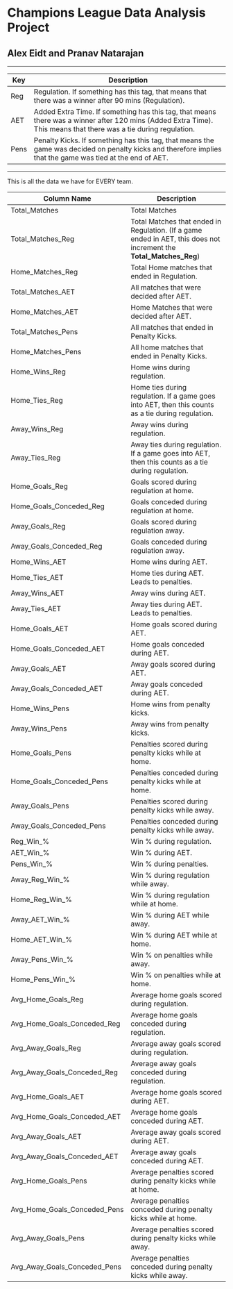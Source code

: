 # Champions League Data Analysis Project
## Alex Eidt and Pranav Natarajan


***

Key | Description
--- | ---
Reg | Regulation. If something has this tag, that means that there was a winner after 90 mins (Regulation).
AET | Added Extra Time. If something has this tag, that means there was a winner after 120 mins (Added Extra Time). This means that there was a tie during regulation.
Pens | Penalty Kicks. If something has this tag, that means the game was decided on penalty kicks and therefore implies that the game was tied at the end of AET.

***

This is all the data we have for EVERY team.

Column Name | Description
--- | ---
Total_Matches | Total Matches
Total_Matches_Reg | Total Matches that ended in Regulation. (If a game ended in AET, this does not increment the **Total_Matches_Reg**)
Home_Matches_Reg | Total Home matches that ended in Regulation. 
Total_Matches_AET | All matches that were decided after AET.
Home_Matches_AET | Home Matches that were decided after AET.
Total_Matches_Pens | All matches that ended in Penalty Kicks.
Home_Matches_Pens | All home matches that ended in Penalty Kicks.
Home_Wins_Reg | Home wins during regulation.
Home_Ties_Reg | Home ties during regulation. If a game goes into AET, then this counts as a tie during regulation.
Away_Wins_Reg | Away wins during regulation.
Away_Ties_Reg | Away ties during regulation. If a game goes into AET, then this counts as a tie during regulation.
Home_Goals_Reg | Goals scored during regulation at home.
Home_Goals_Conceded_Reg | Goals conceded during regulation at home.
Away_Goals_Reg | Goals scored during regulation away.
Away_Goals_Conceded_Reg | Goals conceded during regulation away.
Home_Wins_AET | Home wins during AET.
Home_Ties_AET | Home ties during AET. Leads to penalties.
Away_Wins_AET | Away wins during AET.
Away_Ties_AET | Away ties during AET. Leads to penalties.
Home_Goals_AET | Home goals scored during AET.
Home_Goals_Conceded_AET | Home goals conceded during AET.
Away_Goals_AET | Away goals scored during AET.
Away_Goals_Conceded_AET | Away goals conceded during AET.
Home_Wins_Pens | Home wins from penalty kicks.
Away_Wins_Pens | Away wins from penalty kicks.
Home_Goals_Pens | Penalties scored during penalty kicks while at home.
Home_Goals_Conceded_Pens | Penalties conceded during penalty kicks while at home.
Away_Goals_Pens | Penalties scored during penalty kicks while away.
Away_Goals_Conceded_Pens | Penalties conceded during penalty kicks while away.
Reg_Win_% | Win % during regulation.
AET_Win_% | Win % during AET.
Pens_Win_% | Win % during penalties.
Away_Reg_Win_% | Win % during regulation while away.
Home_Reg_Win_% | Win % during regulation while at home.
Away_AET_Win_% | Win % during AET while away.
Home_AET_Win_% | Win % during AET while at home.
Away_Pens_Win_% | Win % on penalties while away.
Home_Pens_Win_% | Win % on penalties while at home.
Avg_Home_Goals_Reg | Average home goals scored during regulation.
Avg_Home_Goals_Conceded_Reg | Average home goals conceded during regulation.
Avg_Away_Goals_Reg | Average away goals scored during regulation.
Avg_Away_Goals_Conceded_Reg | Average away goals conceded during regulation.
Avg_Home_Goals_AET | Average home goals scored during AET.
Avg_Home_Goals_Conceded_AET | Average home goals conceded during AET.
Avg_Away_Goals_AET | Average away goals scored during AET.
Avg_Away_Goals_Conceded_AET | Average away goals conceded during AET.
Avg_Home_Goals_Pens | Average penalties scored during penalty kicks while at home.
Avg_Home_Goals_Conceded_Pens | Average penalties conceded during penalty kicks while at home.
Avg_Away_Goals_Pens | Average penalties scored during penalty kicks while away.
Avg_Away_Goals_Conceded_Pens | Average penalties conceded during penalty kicks while away.
